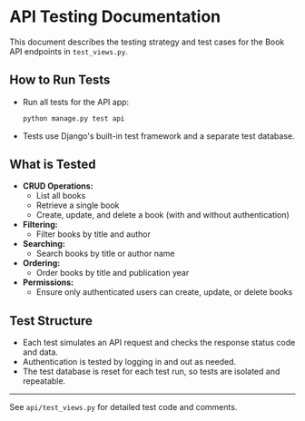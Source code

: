 # API Testing Documentation

This document describes the testing strategy and test cases for the Book API endpoints in `test_views.py`.

## How to Run Tests

- Run all tests for the API app:
  ```bash
  python manage.py test api
  ```
- Tests use Django's built-in test framework and a separate test database.

## What is Tested

- **CRUD Operations:**
  - List all books
  - Retrieve a single book
  - Create, update, and delete a book (with and without authentication)
- **Filtering:**
  - Filter books by title and author
- **Searching:**
  - Search books by title or author name
- **Ordering:**
  - Order books by title and publication year
- **Permissions:**
  - Ensure only authenticated users can create, update, or delete books

## Test Structure

- Each test simulates an API request and checks the response status code and data.
- Authentication is tested by logging in and out as needed.
- The test database is reset for each test run, so tests are isolated and repeatable.

---

See `api/test_views.py` for detailed test code and comments.

